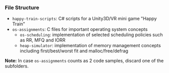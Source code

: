 ### File Structure
- `happy-train-scripts`: C# scripts for a Unity3D/VR mini game "Happy Train"
- `os-assignments`: C files for important operating system concepts
  - `os-scheduling`: implementation of selected scheduling policies such as RR, MFQ and IORR
  - `heap-simulator`: implementation of memory management concepts including first/best/worst fit and malloc/free/defrag

**Note:** In case `os-assignments` counts as 2 code samples, discard one of the subfolders.
